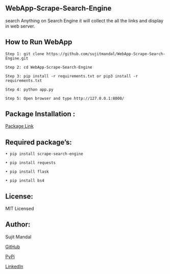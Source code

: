 ## WebApp-Scrape-Search-Engine
search Anything on Search Engine it will collect the all the links and display in web server.

## How to Run WebApp
```
Step 1: git clone https://github.com/sujitmandal/WebApp-Scrape-Search-Engine.git

Step 2: cd WebApp-Scrape-Search-Engine

Step 3: pip install -r requirements.txt or pip3 install -r requirements.txt

Step 4: python app.py 

Step 5: Open browser and type http://127.0.0.1:8000/
```

## Package Installation : 

[Package Link](https://pypi.org/project/scrape-search-engine/)


## Required package’s:
```
• pip install scrape-search-engine

• pip install requests

• pip install flask

• pip install bs4
```
## License:
MIT Licensed

## Author:
Sujit Mandal

[GitHub](https://github.com/sujitmandal)

[PyPi](https://pypi.org/user/sujitmandal/)

[LinkedIn](https://www.linkedin.com/in/sujit-mandal-91215013a/)